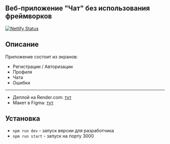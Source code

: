 ## Веб-приложение "Чат" без использования фреймворков

[![Netlify Status](https://api.netlify.com/api/v1/badges/29383828-d647-4abf-8553-be28ee63d810/deploy-status)](https://app.netlify.com/sites/capable-puffpuff-dc3ab9/deploys)

## Описание
Приложение состоит из экранов:
- Регистрации / Авторизации
- Профиля
- Чата
- Ошибки
---
- Деплой на Render.com: [тут](https://web-chat-3acm.onrender.com)
- Макет в Figma: [тут](https://www.figma.com/file/24EUnEHGEDNLdOcxg7ULwV/Chat?node-id=0%3A1&t=XgjBQHVVn2AaQBhh-0)

## Установка
- `npm run dev` - запуск версии для разработчика
- `npm run start` - запуск на порту 3000
